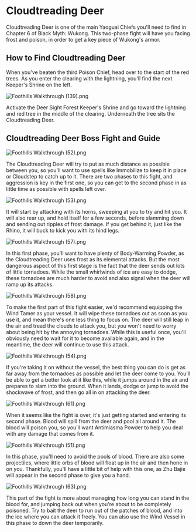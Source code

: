 # Cloudtreading Deer

Cloudtreading Deer is one of the main Yaoguai Chiefs you'll need to find in Chapter 6 of Black Myth: Wukong. This two-phase fight will have you facing frost and poison, in order to get a key piece of Wukong's armor. 

## How to Find Cloudtreading Deer

When you've beaten the third Poison Chief, head over to the start of the red trees. As you enter the clearing with the lightning, you'll find the next Keeper's Shrine on the left. 

![Foothills Walkthrough \(139\).png](https://oyster.ignimgs.com/mediawiki/apis.ign.com/black-myth-wukong/6/65/Foothills_Walkthrough_%28139%29.png)

Activate the Deer Sight Forest Keeper's Shrine and go toward the lightning and red tree in the middle of the clearing. Underneath the tree sits the Cloudtreading Deer. 

## Cloudtreading Deer Boss Fight and Guide

![Foothills Walkthrough \(52\).png](https://oyster.ignimgs.com/mediawiki/apis.ign.com/black-myth-wukong/1/1f/Foothills_Walkthrough_%2852%29.png)

The Cloudtreading Deer will try to put as much distance as possible between you, so you'll want to use spells like Immobilize to keep it in place or Cloudstep to catch up to it. There are two phases to this fight, and aggression is key in the first one, so you can get to the second phase in as little time as possible with spells left over. 

![Foothills Walkthrough \(53\).png](https://oyster.ignimgs.com/mediawiki/apis.ign.com/black-myth-wukong/8/8b/Foothills_Walkthrough_%2853%29.png)

It will start by attacking with its horns, sweeping at you to try and hit you. It will also rear up, and hold itself for a few seconds, before slamming down and sending out ripples of frost damage. If you get behind it, just like the Rhino, it will buck to kick you with its hind legs. 

![Foothills Walkthrough \(57\).png](https://oyster.ignimgs.com/mediawiki/apis.ign.com/black-myth-wukong/7/75/Foothills_Walkthrough_%2857%29.png)

In this first phase, you'll want to have plenty of Body-Warming Powder, as the Cloudtreading Deer uses frost as its elemental attacks. But the most dangerous aspect of this first stage is the fact that the deer sends out lots of little tornadoes. While the small whirlwinds of ice are easy to dodge, these tornadoes are much harder to avoid and also signal when the deer will ramp up its attacks. 

![Foothills Walkthrough \(58\).png](https://oyster.ignimgs.com/mediawiki/apis.ign.com/black-myth-wukong/3/38/Foothills_Walkthrough_%2858%29.png)

To make the first part of this fight easier, we'd recommend equipping the Wind Tamer as your vessel. It will wipe these tornadoes out as soon as you use it, and mean there's one less thing to focus on. The deer will still leap in the air and tread the clouds to attack you, but you won't need to worry about being hit by the annoying tornadoes. While this is useful once, you'll obviously need to wait for it to become available again, and in the meantime, the deer will continue to use this attack. 

![Foothills Walkthrough \(54\).png](https://oyster.ignimgs.com/mediawiki/apis.ign.com/black-myth-wukong/1/14/Foothills_Walkthrough_%2854%29.png)

If you're taking it on without the vessel, the best thing you can do is get as far away from the tornadoes as possible and let the deer come to you. You'll be able to get a better look at it like this, while it jumps around in the air and prepares to slam into the ground. When it lands, dodge or jump to avoid the shockwave of frost, and then go all in on attacking the deer. 

![Foothills Walkthrough \(61\).png](https://oyster.ignimgs.com/mediawiki/apis.ign.com/black-myth-wukong/6/65/Foothills_Walkthrough_%2861%29.png)

When it seems like the fight is over, it's just getting started and entering its second phase. Blood will spill from the deer and pool all around it. The blood will poison you, so you'll want Antimiasma Powder to help you deal with any damage that comes from it. 

![Foothills Walkthrough \(51\).png](https://oyster.ignimgs.com/mediawiki/apis.ign.com/black-myth-wukong/1/18/Foothills_Walkthrough_%2851%29.png)

In this phase, you'll need to avoid the pools of blood. There are also some projectiles, where little orbs of blood will float up in the air and then hone in on you. Thankfully, you'll have a little bit of help with this one, as Zhu Bajie will appear in the second phase to give you a hand. 

![Foothills Walkthrough \(63\).png](https://oyster.ignimgs.com/mediawiki/apis.ign.com/black-myth-wukong/3/3d/Foothills_Walkthrough_%2863%29.png)

This part of the fight is more about managing how long you can stand in the blood for, and jumping back out when you're about to be completely poisoned. Try to bait the deer to run out of the patches of blood, and into the ice where you can attack it freely. You can also use the Wind Vessel in this phase to down the deer temporarily. 
